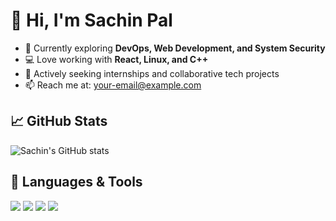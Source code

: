 # 👋 Hi, I'm Sachin Pal

- 🌱 Currently exploring **DevOps, Web Development, and System Security**
- 💻 Love working with **React, Linux, and C++**
- 🔭 Actively seeking internships and collaborative tech projects
- 📫 Reach me at: [your-email@example.com](mailto:your-email@example.com)

## 📈 GitHub Stats

![Sachin's GitHub stats](https://github-readme-stats.vercel.app/api?username=sachinpal&show_icons=true&theme=radical)

## 🔧 Languages & Tools
<img src="https://img.shields.io/badge/C++-00599C?style=for-the-badge&logo=cplusplus&logoColor=white"/> 
<img src="https://img.shields.io/badge/Linux-FCC624?style=for-the-badge&logo=linux&logoColor=black"/> 
<img src="https://img.shields.io/badge/React-20232A?style=for-the-badge&logo=react&logoColor=61DAFB"/> 
<img src="https://img.shields.io/badge/AWS-FF9900?style=for-the-badge&logo=amazonaws&logoColor=white"/>

<!-- You can add more badges from shields.io -->

